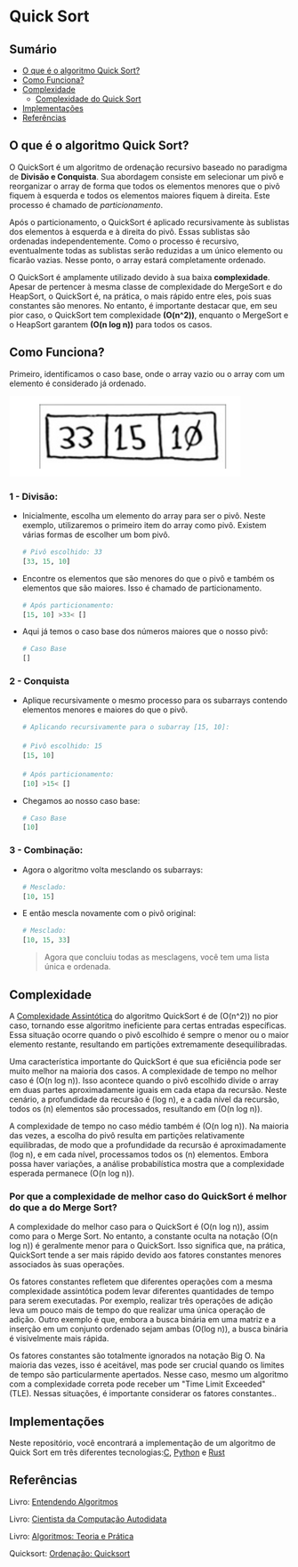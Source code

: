 # Quick Sort

## Sumário

- [O que é o algoritmo Quick Sort?](#o-que-é-o-algoritmo-quick-sort)
- [Como Funciona?](#como-funciona)
- [Complexidade](#complexidade)
  - [Complexidade do Quick Sort](#complexidade-do-merge-sort)
- [Implementações](#implementações)
- [Referências](#referências)

## O que é o algoritmo Quick Sort?

O QuickSort é um algoritmo de ordenação recursivo baseado no paradigma de **Divisão e Conquista**. Sua abordagem consiste em selecionar um pivô e reorganizar o array de forma que todos os elementos menores que o pivô fiquem à esquerda e todos os elementos maiores fiquem à direita. Este processo é chamado de *particionamento*. 

Após o particionamento, o QuickSort é aplicado recursivamente às sublistas dos elementos à esquerda e à direita do pivô. Essas sublistas são ordenadas independentemente. Como o processo é recursivo, eventualmente todas as sublistas serão reduzidas a um único elemento ou ficarão vazias. Nesse ponto, o array estará completamente ordenado.

O QuickSort é amplamente utilizado devido à sua baixa **complexidade**. Apesar de pertencer à mesma classe de complexidade do MergeSort e do HeapSort, o QuickSort é, na prática, o mais rápido entre eles, pois suas constantes são menores. No entanto, é importante destacar que, em seu pior caso, o QuickSort tem complexidade **(O(n^2))**, enquanto o MergeSort e o HeapSort garantem **(O(n log n))** para todos os casos.

## Como Funciona?

Primeiro, identificamos o caso base, onde o array vazio ou o array com um elemento é considerado já ordenado.

![Array](image.png)

### 1 - Divisão:

- Inicialmente, escolha um elemento do array para ser o pivô. Neste exemplo, utilizaremos o primeiro item do array como pivô. Existem várias formas de escolher um bom pivô.

  ```python
  # Pivô escolhido: 33
  [33, 15, 10]
  ```

- Encontre os elementos que são menores do que o pivô e também os elementos que são maiores. Isso é chamado de particionamento.

  ```python
  # Após particionamento:
  [15, 10] >33< []
  ```

- Aqui já temos o caso base dos números maiores que o nosso pivô:

  ```python
  # Caso Base
  []
  ```

### 2 - Conquista

- Aplique recursivamente o mesmo processo para os subarrays contendo elementos menores e maiores do que o pivô.

  ```python
  # Aplicando recursivamente para o subarray [15, 10]:

  # Pivô escolhido: 15
  [15, 10]

  # Após particionamento:
  [10] >15< []
  ```

- Chegamos ao nosso caso base:

  ```python
  # Caso Base
  [10]
  ```

### 3 - Combinação:

- Agora o algoritmo volta mesclando os subarrays:

  ```python
  # Mesclado:
  [10, 15]
  ```

- E então mescla novamente com o pivô original:

  ```python
  # Mesclado:
  [10, 15, 33]
  ```
  
  > Agora que concluiu todas as mesclagens, você tem uma lista única e ordenada.
## Complexidade

A [Complexidade Assintótica](https://github.com/FabioHenriqueFarias/algorithms-And-Data-Dtructures/tree/main/Asymptotic_Notation) do algoritmo QuickSort é de \(O(n^2)\) no pior caso, tornando esse algoritmo ineficiente para certas entradas específicas. Essa situação ocorre quando o pivô escolhido é sempre o menor ou o maior elemento restante, resultando em partições extremamente desequilibradas.

Uma característica importante do QuickSort é que sua eficiência pode ser muito melhor na maioria dos casos. A complexidade de tempo no melhor caso é \(O(n log n)\). Isso acontece quando o pivô escolhido divide o array em duas partes aproximadamente iguais em cada etapa da recursão. Neste cenário, a profundidade da recursão é \(log n\), e a cada nível da recursão, todos os \(n\) elementos são processados, resultando em \(O(n log n)\).

A complexidade de tempo no caso médio também é \(O(n log n)\). Na maioria das vezes, a escolha do pivô resulta em partições relativamente equilibradas, de modo que a profundidade da recursão é aproximadamente \(log n\), e em cada nível, processamos todos os \(n\) elementos. Embora possa haver variações, a análise probabilística mostra que a complexidade esperada permanece \(O(n log n)\).


### Por que a complexidade de melhor caso do QuickSort é melhor do que a do Merge Sort?

A complexidade do melhor caso para o QuickSort é \(O(n log n)\), assim como para o Merge Sort. No entanto, a constante oculta na notação \(O(n log n)\) é geralmente menor para o QuickSort. Isso significa que, na prática, QuickSort tende a ser mais rápido devido aos fatores constantes menores associados às suas operações.

Os fatores constantes refletem que diferentes operações com a mesma complexidade assintótica podem levar diferentes quantidades de tempo para serem executadas. Por exemplo, realizar três operações de adição leva um pouco mais de tempo do que realizar uma única operação de adição. Outro exemplo é que, embora a busca binária em uma matriz e a inserção em um conjunto ordenado sejam ambas \(O(log n)\), a busca binária é visivelmente mais rápida.

Os fatores constantes são totalmente ignorados na notação Big O. Na maioria das vezes, isso é aceitável, mas pode ser crucial quando os limites de tempo são particularmente apertados. Nesse caso, mesmo um algoritmo com a complexidade correta pode receber um "Time Limit Exceeded" (TLE). Nessas situações, é importante considerar os fatores constantes..


## Implementações

Neste repositório, você encontrará a implementação de um algoritmo de Quick Sort em três diferentes tecnologias:<a href="https://github.com/FabioHenriqueFarias/algorithms-And-Data-Dtructures/tree/main/Algorithms/Sorting/2_QuickSort/C">C</a>, <a href="https://github.com/FabioHenriqueFarias/algorithms-And-Data-Dtructures/tree/main/Algorithms/Sorting/2_QuickSort/Python">Python</a> e <a href="https://github.com/FabioHenriqueFarias/algorithms-And-Data-Dtructures/tree/main/Algorithms/Sorting/2_QuickSort/Rust">Rust</a>

## Referências

Livro: <a href="https://novatec.com.br/livros/entendendo-algoritmos/">Entendendo Algoritmos</a> 

Livro: <a href="https://www.novatec.com.br/livros/cientista-da-computacao-autodidata/">Cientista da Computação Autodidata</a> 

Livro: <a href="https://www.grupogen.com.br/e-book-algoritmos-thomas-cormen-9788595159914">Algoritmos: Teoria e Prática</a> 

Quicksort: <a href="https://www.ime.usp.br/~pf/analise_de_algoritmos/aulas/quick.html">Ordenação: Quicksort</a> 